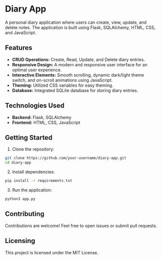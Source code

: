 # Diary App

A personal diary application where users can create, view, update, and delete notes. The application is built using Flask, SQLAlchemy, HTML, CSS, and JavaScript.

## Features

- **CRUD Operations:** Create, Read, Update, and Delete diary entries.
- **Responsive Design:** A modern and responsive user interface for an optimal user experience.
- **Interactive Elements:** Smooth scrolling, dynamic dark/light theme switch, and on-scroll animations using JavaScript.
- **Theming:** Utilized CSS variables for easy theming.
- **Database:** Integrated SQLite database for storing diary entries.

## Technologies Used

- **Backend:** Flask, SQLAlchemy
- **Frontend:** HTML, CSS, JavaScript

## Getting Started

1. Clone the repository:

```bash
git clone https://github.com/your-username/diary-app.git
cd diary-app
```

2. Install dependencies:
```bash
pip install -r requirements.txt
```

3. Run the application:
```bash
python3 app.py
```

## Contributing
Contributions are welcome! Feel free to open issues or submit pull requests.

## Licensing
This project is licensed under the MIT License.
